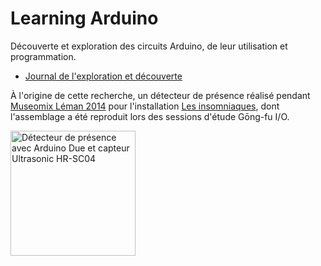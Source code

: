 # Learning Arduino

Découverte et exploration des circuits Arduino, de leur utilisation et programmation.

* [Journal de l'exploration et découverte](Learning-Trail.md)

À l'origine de cette recherche, un détecteur de présence réalisé pendant [Museomix Léman 2014](https://www.youtube.com/watch?v=oUsMMFYjZR4) pour l'installation [Les insomniaques](https://github.com/MuseomixLeman/Equipe-6), dont l'assemblage a été reproduit lors des sessions d'étude Gōng-fu I/O.

<img src="https://github.com/MuseomixLeman/Equipe-6/blob/master/images/IMG_6322.JPG" height="200" width="200" title="Détecteur de présence avec Arduino Due et capteur Ultrasonic HR-SC04" />
